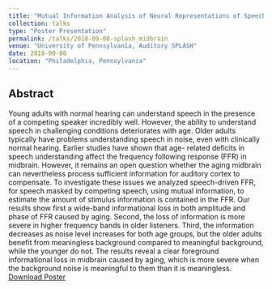 ```yaml
---
title: "Mutual Information Analysis of Neural Representations of Speech in Noise in the Aging Midbrain"
collection: talks
type: "Poster Presentation"
permalink: /talks/2018-09-08-splash_midbrain
venue: "University of Pennsylvania, Auditory SPLASH"
date: 2018-09-08
location: "Philadelphia, Pennsylvania"
---
```


Abstract
------
Young adults with normal hearing can understand speech in the presence of a competing speaker incredibly well. However, the ability to understand speech in challenging conditions deteriorates with age. Older adults typically have problems understanding speech in noise, even with clinically normal hearing. Earlier studies have shown that age- related deficits in speech understanding affect the frequency following response (FFR) in midbrain. However, it remains an open question whether the aging midbrain can nevertheless process sufficient information for auditory cortex to compensate. To investigate these issues we analyzed speech-driven FFR, for speech masked by competing speech, using mutual information, to estimate the amount of stimulus information is contained in the FFR. Our results show first a wide-band informational loss in both amplitude and phase of FFR caused by aging. Second, the loss of information is more severe in higher frequency bands in older listeners. Third, the information decreases as noise level increases for both age groups, but the older adults benefit from meaningless background compared to meaningful background, while the younger do not. The results reveal a clear foreground informational loss in midbrain caused by aging, which is more severe when the background noise is meaningful to them than it is meaningless. [Download Poster](http://cansl.isr.umd.edu/simonlab/pubs/SPLASH2018-MI-Midbrain.pdf)